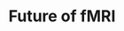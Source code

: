 ---
title: "Future of fMRI"
project_id: 
conf_date: 1999-01-06
conference_id: ""
presenters:
   - peter_bandettini
summary: "Biophysics Research Institute, Medical College of Wisconsin"
file: /assets/presentations/
filename: 
layout: presentation
---